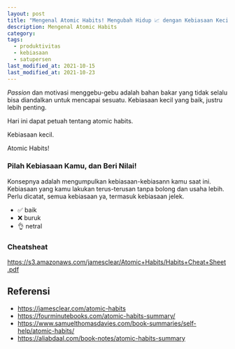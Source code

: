 ```yaml
---
layout: post
title: "Mengenal Atomic Habits! Mengubah Hidup 📈 dengan Kebiasaan Kecil Sederhana ✨"
description: Mengenal Atomic Habits
category:
tags:
  - produktivitas
  - kebiasaan
  - satupersen
last_modified_at: 2021-10-15
last_modified_at: 2021-10-23
---
```


*Passion* dan motivasi menggebu-gebu adalah bahan bakar yang tidak selalu bisa diandalkan untuk mencapai sesuatu. Kebiasaan kecil yang baik, justru lebih penting.

Hari ini dapat petuah tentang atomic habits.

Kebiasaan kecil.

Atomic Habits!

### Pilah Kebiasaan Kamu, dan Beri Nilai!

Konsepnya adalah mengumpulkan kebiasaan-kebiasann kamu saat ini. Kebiasaan yang kamu lakukan terus-terusan tanpa bolong dan usaha lebih. Perlu dicatat, semua kebiasaan ya, termasuk kebiasaan jelek.

* ✅ baik
* ❌ buruk
* 👌 netral

### Cheatsheat

https://s3.amazonaws.com/jamesclear/Atomic+Habits/Habits+Cheat+Sheet.pdf

## Referensi

* https://jamesclear.com/atomic-habits
* https://fourminutebooks.com/atomic-habits-summary/
* https://www.samuelthomasdavies.com/book-summaries/self-help/atomic-habits/
* https://aliabdaal.com/book-notes/atomic-habits-summary
